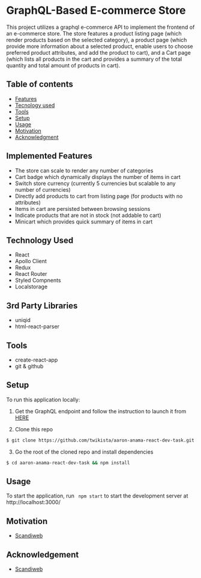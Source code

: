# GraphQL-Based E-commerce Store

This project utilizes a graphql e-commerce API to implement the frontend of an e-commerce store. The store features a product listing page (which render products based on the selected category), a product page (which provide more information about a selected product, enable users to choose preferred product attributes, and add the product to cart), and a Cart page (which lists all products in the cart and provides a summary of the total quantity and total amount of products in cart).

## Table of contents

- [Features](#implemented-features)
- [Tecnology used](#technology-used)
- [Tools](#tools)
- [Setup](#setup)
- [Usage](#usage)
- [Motivation](#motivation)
- [Acknowledgment](#acknowledgement)

## Implemented Features

- The store can scale to render any number of categories
- Cart badge which dynamically displays the number of items in cart
- Switch store currency (currently 5 currencies but scalable to any number of currencies)
- Directly add products to cart from listing page (for products with no attributes)
- Items in cart are persisted between browsing sessions
- Indicate products that are not in stock (not addable to cart)
- Minicart which provides quick summary of items in cart

## Technology Used

- React
- Apollo Client
- Redux
- React Router
- Styled Compnents
- Localstorage

## 3rd Party Libraries

- uniqid
- html-react-parser

## Tools

- create-react-app
- git & github

## Setup

To run this application locally:

1. Get the GraphQL endpoint and follow the instruction to launch it from [HERE](https://github.com/scandiweb/junior-react-endpoint)

2. Clone this repo

```bash
$ git clone https://github.com/twikista/aaron-anama-react-dev-task.git
```

3. Go the root of the cloned repo and install dependencies

```bash
$ cd aaron-anama-react-dev-task && npm install
```

## Usage

To start the application, run ` npm start` to start the development server at http://localhost:3000/

## Motivation

- [Scandiweb](https://careers.scandiweb.com)

## Acknowledgement

- [Scandiweb](https://careers.scandiweb.com)
